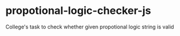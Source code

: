 # propotional-logic-checker-js
College's task to check whether given propotional logic string is valid
